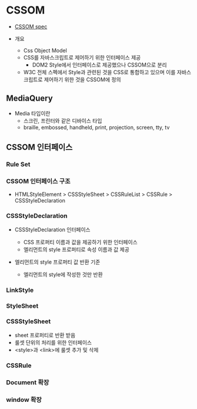 # CSSOM

* [CSSOM spec]

* 개요
  * Css Object Model
  * CSS를 자바스크립트로 제어하기 위한 인터페이스 제공
    * DOM2 Style에서 인터페이스로 제공했으나 CSSOM으로 분리
  * W3C 전체 스펙에서 Style과 관련된 것을 CSS로 통합하고 있으며 이를 자바스크립트로 제어하기 위한 것을 CSSOM에 정의

## MediaQuery

* Media 타입이란
  * 스크린, 프린터와 같은 디바이스 타입
  * braille, embossed, handheld, print, projection, screen, tty, tv

## CSSOM 인터페이스

### Rule Set

### CSSOM 인터페이스 구조

* HTMLStyleElement > CSSStyleSheet > CSSRuleList > CSSRule > CSSStyleDeclaration

### CSSStyleDeclaration

* CSSStyleDeclaration 인터페이스
  * CSS 프로퍼티 이름과 값을 제공하기 위한 인터페이스
  * 엘리먼트의 style 프로퍼티로 속성 이름과 값 제공

* 엘리먼트의 style 프로퍼티 값 반환 기준
  * 엘리먼트의 style에 작성한 것만 반환


### LinkStyle


### StyleSheet

### CSSStyleSheet

* sheet 프로퍼티로 반환 받음
* 룰셋 단위의 처리를 위한 인터페이스
* \<style\>과 \<link\>에 룰셋 추가 및 삭제

### CSSRule

### Document 확장

### window 확장


[CSSOM spec]: https://www.w3.org/TR/cssom/
